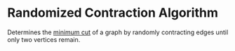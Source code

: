 # Randomized Contraction Algorithm

Determines the [minimum cut](https://en.wikipedia.org/wiki/Minimum_cut) of a graph by randomly contracting edges until only two vertices remain.
